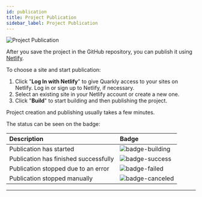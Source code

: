 ```yaml
---
id: publication
title: Project Publication
sidebar_label: Project Publication
---
```


![Project Publication](/scr/publication-netlify.png)

After you save the project in the GitHub repository, you can publish it using [Netlify](https://netlify.app/).

To choose a site and start publication:

1. Click "**Log In with Netlify**" to give Quarkly access to your sites on Netlify. Log in or sign up to Netlify, if necessary.
2. Select an existing site in your Netlify account or create a new one.
3. Click "**Build**" to start building and then publishing the project.

Project creation and publishing usually takes a few minutes.

The status can be seen on the badge:

| Description                           | Badge                                              |
| :------------------------------------ | :------------------------------------------------- |
| Publication has started               | ![badge-building](/img/netlify-badge-building.svg) |
| Publication has finished successfully | ![badge-success](/img/netlify-badge-success.svg)   |
| Publication stopped due to an error   | ![badge-failed](/img/netlify-badge-failed.svg)     |
| Publication stopped manually          | ![badge-canceled](/img/netlify-badge-canceled.svg) |

---
